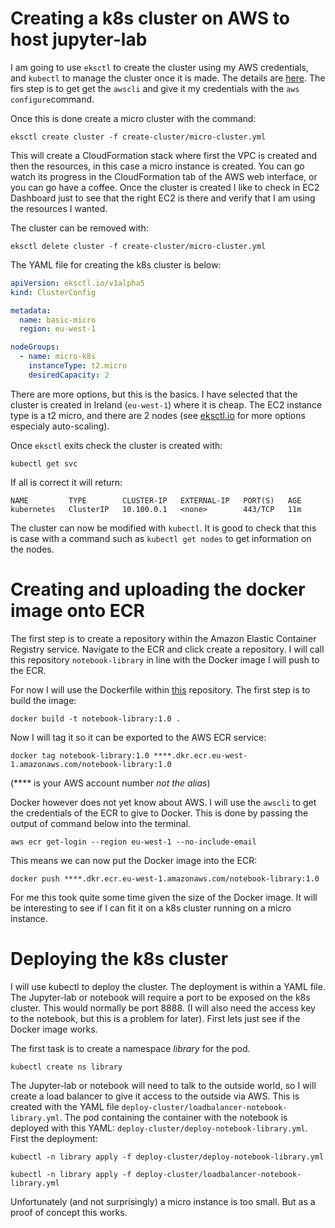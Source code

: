# Creating a k8s cluster on AWS to host jupyter-lab

I am going to use `eksctl` to create the cluster using my AWS credentials, and `kubectl` to manage the cluster once it is made. The details are [here](https://docs.aws.amazon.com/eks/latest/userguide/getting-started-eksctl.html). The firs step is to get get the `awscli` and give it my credentials with the `aws configure`command.

Once this is done create a micro cluster with the command:
```commandline
eksctl create cluster -f create-cluster/micro-cluster.yml
```
This will create a CloudFormation stack where first the VPC is created and then the resources, in this case a micro instance is created. You can go watch its progress in the CloudFormation tab of the AWS web interface, or you can go have a coffee. Once the cluster is created I like to check in EC2 Dashboard just to see that the right EC2 is there and verify that I am using the resources I wanted.

The cluster can be removed with:
```commandline
eksctl delete cluster -f create-cluster/micro-cluster.yml
```

The YAML file for creating the k8s cluster is below:
```yaml
apiVersion: eksctl.io/v1alpha5
kind: ClusterConfig

metadata:
  name: basic-micro
  region: eu-west-1

nodeGroups:
  - name: micro-k8s
    instanceType: t2.micro
    desiredCapacity: 2
```
There are more options, but this is the basics. I have selected that the cluster is created in Ireland (`eu-west-1`) where it is cheap. The EC2 instance type is a t2 micro, and there are 2 nodes (see [eksctl.io](https://eksctl.io/usage/creating-and-managing-clusters/) for more options especialy auto-scaling).

Once `eksctl` exits check the cluster is created with:
```commandline
kubectl get svc
```
If all is correct it will return:
```
NAME         TYPE        CLUSTER-IP   EXTERNAL-IP   PORT(S)   AGE
kubernetes   ClusterIP   10.100.0.1   <none>        443/TCP   11m
```

The cluster can now be modified with `kubectl`. It is good to check that this is case with a command such as `kubectl get nodes` to get information on the nodes. 

# Creating and uploading the docker image onto ECR

The first step is to create a repository within the Amazon Elastic Container Registry service. Navigate to the ECR and click create a repository. I will call this repository `notebook-library` in line with the Docker image I will push to the ECR.

For now I will use the Dockerfile within [this](https://github.com/johnjarmitage/notebook-library) repository. The first step is to build the image:
```commandline
docker build -t notebook-library:1.0 .
```
Now I will tag it so it can be exported to the AWS ECR service:
```commandline
docker tag notebook-library:1.0 ****.dkr.ecr.eu-west-1.amazonaws.com/notebook-library:1.0
```
(**** is your AWS account number *not the alias*)

Docker however does not yet know about AWS. I will use the `awscli` to get the credentials of the ECR to give to Docker. This is done by passing the output of command below into the terminal.
```commandline
aws ecr get-login --region eu-west-1 --no-include-email
```
This means we can now put the Docker image into the ECR:
```commandline
docker push ****.dkr.ecr.eu-west-1.amazonaws.com/notebook-library:1.0
```
For me this took quite some time given the size of the Docker image. It will be interesting to see if I can fit it on a k8s cluster running on a micro instance.

# Deploying the k8s cluster

I will use kubectl to deploy the cluster. The deployment is within a YAML file. The Jupyter-lab or notebook will require a port to be exposed on the k8s cluster. This would normally be port 8888. (I will also need the access key to the notebook, but this is a problem for later). First lets just see if the Docker image works.

The first task is to create a namespace *library* for the pod.
```commandline
kubectl create ns library
```

The Jupyter-lab or notebook will need to talk to the outside world, so I will create a load balancer to give it access to the outside via AWS. This is created with the YAML file `deploy-cluster/loadbalancer-notebook-library.yml`. The pod containing the container with the notebook is deployed with this YAML: `deploy-cluster/deploy-notebook-library.yml`.
First the deployment:
```commandline
kubectl -n library apply -f deploy-cluster/deploy-notebook-library.yml
```

```commandline
kubectl -n library apply -f deploy-cluster/loadbalancer-notebook-library.yml
```

Unfortunately (and not surprisingly) a micro instance is too small. But as a proof of concept this works. 